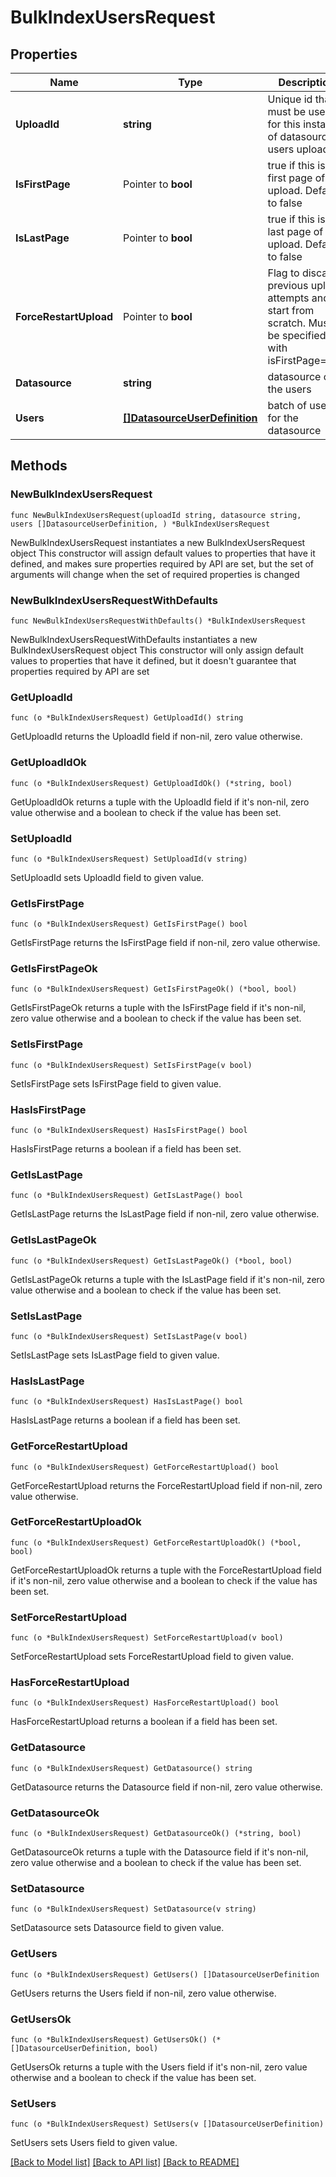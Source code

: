 # BulkIndexUsersRequest

## Properties

Name | Type | Description | Notes
------------ | ------------- | ------------- | -------------
**UploadId** | **string** | Unique id that must be used for this instance of datasource users upload | 
**IsFirstPage** | Pointer to **bool** | true if this is the first page of the upload. Defaults to false | [optional] 
**IsLastPage** | Pointer to **bool** | true if this is the last page of the upload. Defaults to false | [optional] 
**ForceRestartUpload** | Pointer to **bool** | Flag to discard previous upload attempts and start from scratch. Must be specified with isFirstPage&#x3D;true | [optional] 
**Datasource** | **string** | datasource of the users | 
**Users** | [**[]DatasourceUserDefinition**](DatasourceUserDefinition.md) | batch of users for the datasource | 

## Methods

### NewBulkIndexUsersRequest

`func NewBulkIndexUsersRequest(uploadId string, datasource string, users []DatasourceUserDefinition, ) *BulkIndexUsersRequest`

NewBulkIndexUsersRequest instantiates a new BulkIndexUsersRequest object
This constructor will assign default values to properties that have it defined,
and makes sure properties required by API are set, but the set of arguments
will change when the set of required properties is changed

### NewBulkIndexUsersRequestWithDefaults

`func NewBulkIndexUsersRequestWithDefaults() *BulkIndexUsersRequest`

NewBulkIndexUsersRequestWithDefaults instantiates a new BulkIndexUsersRequest object
This constructor will only assign default values to properties that have it defined,
but it doesn't guarantee that properties required by API are set

### GetUploadId

`func (o *BulkIndexUsersRequest) GetUploadId() string`

GetUploadId returns the UploadId field if non-nil, zero value otherwise.

### GetUploadIdOk

`func (o *BulkIndexUsersRequest) GetUploadIdOk() (*string, bool)`

GetUploadIdOk returns a tuple with the UploadId field if it's non-nil, zero value otherwise
and a boolean to check if the value has been set.

### SetUploadId

`func (o *BulkIndexUsersRequest) SetUploadId(v string)`

SetUploadId sets UploadId field to given value.


### GetIsFirstPage

`func (o *BulkIndexUsersRequest) GetIsFirstPage() bool`

GetIsFirstPage returns the IsFirstPage field if non-nil, zero value otherwise.

### GetIsFirstPageOk

`func (o *BulkIndexUsersRequest) GetIsFirstPageOk() (*bool, bool)`

GetIsFirstPageOk returns a tuple with the IsFirstPage field if it's non-nil, zero value otherwise
and a boolean to check if the value has been set.

### SetIsFirstPage

`func (o *BulkIndexUsersRequest) SetIsFirstPage(v bool)`

SetIsFirstPage sets IsFirstPage field to given value.

### HasIsFirstPage

`func (o *BulkIndexUsersRequest) HasIsFirstPage() bool`

HasIsFirstPage returns a boolean if a field has been set.

### GetIsLastPage

`func (o *BulkIndexUsersRequest) GetIsLastPage() bool`

GetIsLastPage returns the IsLastPage field if non-nil, zero value otherwise.

### GetIsLastPageOk

`func (o *BulkIndexUsersRequest) GetIsLastPageOk() (*bool, bool)`

GetIsLastPageOk returns a tuple with the IsLastPage field if it's non-nil, zero value otherwise
and a boolean to check if the value has been set.

### SetIsLastPage

`func (o *BulkIndexUsersRequest) SetIsLastPage(v bool)`

SetIsLastPage sets IsLastPage field to given value.

### HasIsLastPage

`func (o *BulkIndexUsersRequest) HasIsLastPage() bool`

HasIsLastPage returns a boolean if a field has been set.

### GetForceRestartUpload

`func (o *BulkIndexUsersRequest) GetForceRestartUpload() bool`

GetForceRestartUpload returns the ForceRestartUpload field if non-nil, zero value otherwise.

### GetForceRestartUploadOk

`func (o *BulkIndexUsersRequest) GetForceRestartUploadOk() (*bool, bool)`

GetForceRestartUploadOk returns a tuple with the ForceRestartUpload field if it's non-nil, zero value otherwise
and a boolean to check if the value has been set.

### SetForceRestartUpload

`func (o *BulkIndexUsersRequest) SetForceRestartUpload(v bool)`

SetForceRestartUpload sets ForceRestartUpload field to given value.

### HasForceRestartUpload

`func (o *BulkIndexUsersRequest) HasForceRestartUpload() bool`

HasForceRestartUpload returns a boolean if a field has been set.

### GetDatasource

`func (o *BulkIndexUsersRequest) GetDatasource() string`

GetDatasource returns the Datasource field if non-nil, zero value otherwise.

### GetDatasourceOk

`func (o *BulkIndexUsersRequest) GetDatasourceOk() (*string, bool)`

GetDatasourceOk returns a tuple with the Datasource field if it's non-nil, zero value otherwise
and a boolean to check if the value has been set.

### SetDatasource

`func (o *BulkIndexUsersRequest) SetDatasource(v string)`

SetDatasource sets Datasource field to given value.


### GetUsers

`func (o *BulkIndexUsersRequest) GetUsers() []DatasourceUserDefinition`

GetUsers returns the Users field if non-nil, zero value otherwise.

### GetUsersOk

`func (o *BulkIndexUsersRequest) GetUsersOk() (*[]DatasourceUserDefinition, bool)`

GetUsersOk returns a tuple with the Users field if it's non-nil, zero value otherwise
and a boolean to check if the value has been set.

### SetUsers

`func (o *BulkIndexUsersRequest) SetUsers(v []DatasourceUserDefinition)`

SetUsers sets Users field to given value.



[[Back to Model list]](../README.md#documentation-for-models) [[Back to API list]](../README.md#documentation-for-api-endpoints) [[Back to README]](../README.md)


